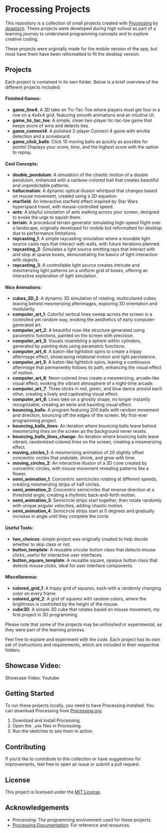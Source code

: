 # Processing Projects

This repository is a collection of small projects created with [Processing](https://processing.org/download/) by [dpaetsch](https://github.com/dpaetsch). These projects were developed during high school as part of a learning journey to understand programming concepts and to explore creative coding.

These projects were orginially made for the mobile version of the app, but most have them have been reformatted to fit the desktop version.

## Projects

Each project is contained in its own folder. Below is a brief overview of the different projects included:

#### Finished Games:
- **game_line4**: A 3D take on Tic-Tac-Toe where players must get four in a row on a 4x4x4 grid, featuring smooth animations and an intuitive UI.
- **game_tic_tac_toe**: A simple, clean two-player tic-tac-toe game that keeps score of wins and detects ties.
- **game_connect4**: A polished 2-player Connect 4 game with win/tie detection and a scoreboard. 
- **game_click_balls**: Click 10 moving balls as quickly as possible for points! Displays your score, time, and the highest score with the option to replay.

#### Cool Concepts:
- **double_pendulum**: A simulation of the chaotic motion of a double pendulum, enhanced with a rainbow-colored trail that creates beautiful and unpredictable patterns.
- **hallucination**: A dynamic optical illusion whirlpool that changes based on mouse movement, created using a 2D equation.
- **starfield**: An interactive starfield effect inspired by Star Wars hyperspace travel, with mouse-controlled speed.
- **ants**: A playful simulation of ants walking across your screen, designed to evoke the urge to squish them.
- **terrain**: A procedural terrain generator simulating high-speed flight over a landscape, originally developed for mobile but reformatted for desktop due to performance limitations.
- **raycasting_1**: A simple raycasting simulation where a movable light source casts rays that interact with walls, with future iterations planned.
- **raycasting_2**: Simulates a light source emitting rays that interact with and stop at sparse boxes, demonstrating the basics of light interaction with objects.
- **raycasting_3**: A controllable light source creates intricate and mesmerizing light patterns on a uniform grid of boxes, offering an interactive exploration of light simulation.

#### Nice Animations:
- **cubes_3D_2**: A dynamic 3D simulation of rotating, multicolored cubes leaving behind mesmerizing afterimages, exploring 3D orientation and modularity.
- **computer_art_1**: Colorful vertical lines sweep across the screen in a controlled yet random way, evoking the aesthetics of early computer-generated art.
- **computer_art_2**: A beautiful rose-like structure generated using parametric functions, painted on the screen with precision.
- **computer_art_3**: Visuals resembling a sphere within cylinders, generated by painting dots using parametric functions.
- **computer_art_4**: A baton-like lightstick spins to create a trippy afterimage effect, showcasing rotational motion and light persistence.
- **computer_art_5**: A baton-like lightstick spins, leaving a continuous afterimage that permanently follows its path, enhancing the visual effect of motion.
- **computer_art_6**: Neon-colored lines create a mesmerizing, arcade-like visual effect, evoking the vibrant atmosphere of a night-time arcade.
- **computer_art_7**: Three sticks in red, green, and blue dance around each other, creating a lively and captivating visual effect.
- **computer_art_8**: Lines take on a ghostly shape, no longer instantly recognizable, creating an eerie and haunting visual effect.
- **bouncing_balls**: A program featuring 200 balls with random movement and direction, bouncing off the edges of the screen. My first-ever programming project.
- **bouncing_balls_lines**: An iteration where bouncing balls leave behind mesmerizing lines on the screen as the background never resets.
- **bouncing_balls_lines_change**: An iteration where bouncing balls leave vibrant, randomized colored lines on the screen, creating a mesmerizing effect.
- **moving_circles_1**: A mesmerizing animation of 20 slightly offset concentric circles that undulate, shrink, and grow with time.
- **moving_circles_2**: An interactive illusion of a 3D cone created by concentric circles, with mouse movement revealing patterns like a flower.
- **semi_animation_1**: Concentric semicircles rotating at different speeds, creating mesmerizing strips of half circles.
- **semi_animation_2**: Concentric semicircles that reverse direction at a threshold angle, creating a rhythmic back-and-forth motion.
- **semi_animation_3**: Semicircle strips start together, then rotate randomly with unique angular velocities, adding chaotic motion.
- **semi_animation_4**: Semicircle strips start at 0 degrees and gradually increase in angle until they complete the circle.


#### Useful Tools:
- **two_choices**: simple project was originally created to help decide whether to skip class or not.
- **button_template**: A reusable circular button class that detects mouse clicks, useful for interactive user interfaces.
- **button_square_template**: A reusable square, opaque button class that detects mouse clicks, ideal for user interface components.

#### Miscellaneous:
- **colored_grid_1**: A trippy grid of squares, each with a randomly changing color on every frame.
- **colored_grid_2**: A grid of squares with random colors, where the brightness is controlled by the height of the mouse.
- **cube3D**: A simple 3D cube that rotates based on mouse movement, my first project in 3D programming.


Please note that some of the projects may be unfinished or experimental, as they were part of the learning process.

Feel free to explore and experiment with the code. Each project has its own set of instructions and requirements, which are included in their respective folders.

## Showcase Video:

Showcase Video: Youtube



## Getting Started

To run these projects locally, you need to have Processing installed. You can download Processing from [Processing.org](https://processing.org/download/).

1. Download and install Processing.
2. Open the `.pde` files in Processing.
3. Run the sketches to see them in action.

## Contributing

If you’d like to contribute to this collection or have suggestions for improvements, feel free to open an issue or submit a pull request.

## License

This project is licensed under the [MIT License](LICENSE).

## Acknowledgements

- Processing: The programming environment used for these projects.
- [Processing Documentation](https://processing.org/reference/): For reference and resources.

